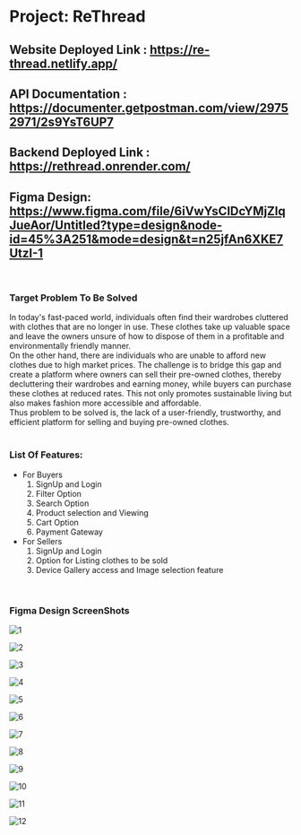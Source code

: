 # Project: ReThread
## Website Deployed Link : https://re-thread.netlify.app/
## API Documentation : https://documenter.getpostman.com/view/29752971/2s9YsT6UP7
## Backend Deployed Link : https://rethread.onrender.com/
## Figma Design: https://www.figma.com/file/6iVwYsClDcYMjZlqJueAor/Untitled?type=design&node-id=45%3A251&mode=design&t=n25jfAn6XKE7UtzI-1
<br>

### Target Problem To Be Solved

In today's fast-paced world, individuals often find their wardrobes cluttered with clothes that are no longer in use. These clothes take up valuable space and leave the owners unsure of how to dispose of them in a profitable and environmentally friendly manner. 
<br>
On the other hand, there are individuals who are unable to afford new clothes due to high market prices. The challenge is to bridge this gap and create a platform where owners can sell their pre-owned clothes, thereby decluttering their wardrobes and earning money, while buyers can purchase these clothes at reduced rates. This not only promotes sustainable living but also makes fashion more accessible and affordable. 
<br>
Thus problem to be solved is, the lack of a user-friendly, trustworthy, and efficient platform for selling and buying pre-owned clothes.
<br>
<br>



### List Of Features:

- For Buyers
  1. SignUp and Login
  2. Filter Option
  3. Search Option
  4. Product selection and Viewing
  5. Cart Option
  6. Payment Gateway
- For Sellers
  1. SignUp and Login
  2. Option for Listing clothes to be sold
  3. Device Gallery access and Image selection feature
 <br>

 ### Figma Design ScreenShots

 ![1](https://github.com/Deepanshi03/re_thread/assets/92084743/3fcc156a-6cc8-4491-b579-cddf16372edd)

 ![2](https://github.com/Deepanshi03/re_thread/assets/92084743/490f1d2d-f45c-474a-8ad0-78b38ec721e5)

 ![3](https://github.com/Deepanshi03/re_thread/assets/92084743/e2c7cd01-5c56-4acd-84bb-66066457f22b)

 ![4](https://github.com/Deepanshi03/re_thread/assets/92084743/2cf80b43-8dd1-4d46-9561-f3448c747ae7)

 ![5](https://github.com/Deepanshi03/re_thread/assets/92084743/fd9512ea-902c-42e6-a510-aa737bbd76ce)

 ![6](https://github.com/Deepanshi03/re_thread/assets/92084743/a765df0e-6338-4fa0-8c3c-f945101ae729)

 ![7](https://github.com/Deepanshi03/re_thread/assets/92084743/00bce876-81b7-49ce-b4ed-abda0389f051)

 ![8](https://github.com/Deepanshi03/re_thread/assets/92084743/c939168d-544a-4879-8ced-fa2677da2529)

 ![9](https://github.com/Deepanshi03/re_thread/assets/92084743/0193e935-2427-4231-8848-cb539363d375)

 ![10](https://github.com/Deepanshi03/re_thread/assets/92084743/6074bad9-dccc-4547-9fb2-50b116663268)

 ![11](https://github.com/Deepanshi03/re_thread/assets/92084743/59e8667b-4798-4893-9940-f74c1221e761)

 ![12](https://github.com/Deepanshi03/re_thread/assets/92084743/b1da590b-fbc0-499c-807a-876b5651fba2)
